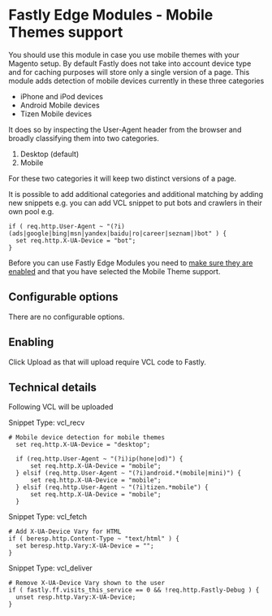 # Fastly Edge Modules - Mobile Themes support

You should use this module in case you use mobile themes with your Magento setup. By default Fastly does not
take into account device type and for caching purposes will store only a single version of a page. This module
adds detection of mobile devices currently in these three categories

* iPhone and iPod devices
* Android Mobile devices
* Tizen Mobile devices

It does so by inspecting the User-Agent header from the browser and broadly classifying them into two categories.

1. Desktop (default)
1. Mobile

For these two categories it will keep two distinct versions of a page.

It is possible to add additional categories and additional matching by adding new snippets e.g. you can add VCL
snippet to put bots and crawlers in their own pool e.g.

```vcl
if ( req.http.User-Agent ~ "(?i)(ads|google|bing|msn|yandex|baidu|ro|career|seznam|)bot" ) {
  set req.http.X-UA-Device = "bot";
}
```

Before you can use Fastly Edge Modules you need to [make sure they are enabled](https://github.com/fastly/fastly-magento2/blob/master/Documentation/Guides/Edge-Modules/EDGE-MODULES.md) and that you have selected the Mobile Theme support.

## Configurable options

There are no configurable options.

## Enabling

Click Upload as that will upload require VCL code to Fastly.

## Technical details

Following VCL will be uploaded

Snippet Type: vcl_recv

```vcl
# Mobile device detection for mobile themes
  set req.http.X-UA-Device = "desktop";

  if (req.http.User-Agent ~ "(?i)ip(hone|od)") {
      set req.http.X-UA-Device = "mobile";
  } elsif (req.http.User-Agent ~ "(?i)android.*(mobile|mini)") {
      set req.http.X-UA-Device = "mobile";
  } elsif (req.http.User-Agent ~ "(?i)tizen.*mobile") {
      set req.http.X-UA-Device = "mobile";
  }
```

Snippet Type: vcl_fetch

```vcl
# Add X-UA-Device Vary for HTML
if ( beresp.http.Content-Type ~ "text/html" ) {
  set beresp.http.Vary:X-UA-Device = "";
}
```

Snippet Type: vcl_deliver

```vcl
# Remove X-UA-Device Vary shown to the user
if ( fastly.ff.visits_this_service == 0 && !req.http.Fastly-Debug ) {
  unset resp.http.Vary:X-UA-Device;
}
```
